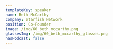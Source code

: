 ```yaml
---
templateKey: speaker
name: Beth McCarthy
company: Starfish Network
position: Co-Founder
image: /img/60_beth_mccarthy.png
glassesImg: /img/60_beth_mccarthy_glasses.png
hasPodcast: false
---
```


